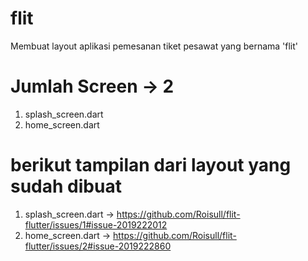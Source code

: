 # flit

Membuat layout aplikasi pemesanan tiket pesawat yang bernama 'flit'
# Jumlah Screen -> 2
1. splash_screen.dart
2. home_screen.dart

# berikut tampilan dari layout yang sudah dibuat
1. splash_screen.dart -> https://github.com/Roisull/flit-flutter/issues/1#issue-2019222012
2. home_screen.dart -> https://github.com/Roisull/flit-flutter/issues/2#issue-2019222860
